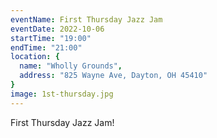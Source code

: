 ```yaml
---
eventName: First Thursday Jazz Jam
eventDate: 2022-10-06
startTime: "19:00"
endTime: "21:00"
location: {
  name: "Wholly Grounds",
  address: "825 Wayne Ave, Dayton, OH 45410"
}
image: 1st-thursday.jpg
---
```


First Thursday Jazz Jam!
